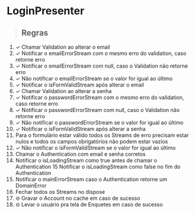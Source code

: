 # LoginPresenter

> ## Regras
1. ✓ Chamar Validation ao alterar o email 
2. ✓ Notificar o emailErrorStream com o mesmo erro do validation, caso retorne erro
3. ✓ Notificar o emailErrorStream com null, caso o Validation não retorne erro
4. ✓ Não notificar o emailErrorStream se o valor for igual ao último
5. ✓ Notificar o isFormValidStream após alterar o email
6. ✓ Chamar Validation ao alterar a senha
7. ✓ Notificar o passwordErrorStream com o mesmo erro do validation, caso retorne erro
8. ✓ Notificar o passwordErrorStream com null, caso o Validation não retorne erro
9. ✓ Não notificar o passwordErrorStream se o valor for igual ao último
10. ✓ Notificar o isFormValidStream após alterar a senha
11. Para o formulário estar válido todos os Streams de erro precisam estar nulos e todos os campos obrigatórios não podem estar vazios
12. ✓ Não notificar o isFormValidStream se o valor for igual ao último
13. Chamar o Authentication com email e senha corretos
14. Notificar o isLoadingStream como true antes de chamar o Authentication
15 Notificar o isLoadingStream como false no fim do Authentication
16. Notificar o mainErrorStream caso o Authentication retorne um DomainError
17. Fechar todos os Streams no dispose
18. ⊝ Gravar o Account no cache em caso de sucesso
19. ⊝ Levar o usuário pra tela de Enquetes em caso de sucesso